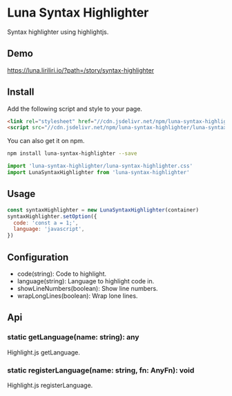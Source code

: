 # Luna Syntax Highlighter

Syntax highlighter using highlightjs.

## Demo

https://luna.liriliri.io/?path=/story/syntax-highlighter

## Install

Add the following script and style to your page.

```html
<link rel="stylesheet" href="//cdn.jsdelivr.net/npm/luna-syntax-highlighter/luna-syntax-highlighter.css" />
<script src="//cdn.jsdelivr.net/npm/luna-syntax-highlighter/luna-syntax-highlighter.js"></script>
```

You can also get it on npm.

```bash
npm install luna-syntax-highlighter --save
```

```javascript
import 'luna-syntax-highlighter/luna-syntax-highlighter.css'
import LunaSyntaxHighlighter from 'luna-syntax-highlighter'
```

## Usage

```javascript
const syntaxHighlighter = new LunaSyntaxHighlighter(container)
syntaxHighlighter.setOption({
  code: 'const a = 1;',
  language: 'javascript',
})
```

## Configuration

* code(string): Code to highlight.
* language(string): Language to highlight code in.
* showLineNumbers(boolean): Show line numbers.
* wrapLongLines(boolean): Wrap lone lines.

## Api

### static getLanguage(name: string): any

Highlight.js getLanguage.

### static registerLanguage(name: string, fn: AnyFn): void

Highlight.js registerLanguage.
